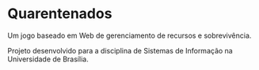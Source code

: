 # Quarentenados

Um jogo baseado em Web de gerenciamento de recursos e sobrevivência.

Projeto desenvolvido para a disciplina de Sistemas de Informação na Universidade de Brasília.
